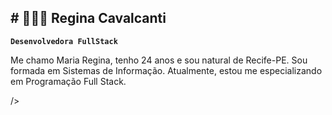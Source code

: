 ## # 👩🏻‍💻 Regina Cavalcanti

**`Desenvolvedora FullStack`**

Me chamo Maria Regina, tenho 24 anos e sou natural de Recife-PE. Sou formada em Sistemas de Informação. Atualmente, estou me especializando em Programação Full Stack.

  />

</p>
